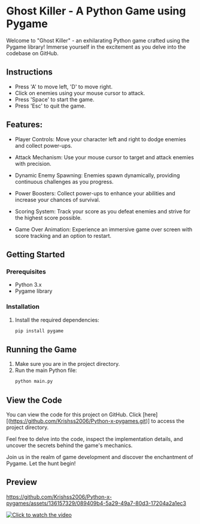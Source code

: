 # Ghost Killer - A Python Game using Pygame

Welcome to "Ghost Killer" - an exhilarating Python game crafted using the Pygame library! Immerse yourself in the excitement as you delve into the codebase on GitHub.

## Instructions
- Press 'A' to move left, 'D' to move right.
- Click on enemies using your mouse cursor to attack.
- Press 'Space' to start the game.
- Press 'Esc' to quit the game.

## Features:
- Player Controls: Move your character left and right to dodge enemies and collect power-ups.

- Attack Mechanism: Use your mouse cursor to target and attack enemies with precision.

- Dynamic Enemy Spawning: Enemies spawn dynamically, providing continuous challenges as you progress.

- Power Boosters: Collect power-ups to enhance your abilities and increase your chances of survival.

- Scoring System: Track your score as you defeat enemies and strive for the highest score possible.

- Game Over Animation: Experience an immersive game over screen with score tracking and an option to restart.

## Getting Started

### Prerequisites
- Python 3.x
- Pygame library

### Installation
1. Install the required dependencies:
   ```sh
   pip install pygame
   ```

## Running the Game
1. Make sure you are in the project directory.
2. Run the main Python file:
   ```sh
   python main.py
   ```

## View the Code
You can view the code for this project on GitHub. Click [here][(https://github.com/Krishss2006/Python-x-pygames.git)] to access the project directory.

Feel free to delve into the code, inspect the implementation details, and uncover the secrets behind the game's mechanics.

Join us in the realm of game development and discover the enchantment of Pygame. Let the hunt begin!

## Preview

https://github.com/Krishss2006/Python-x-pygames/assets/136157329/089409b4-5a29-49a7-80d3-17204a2a1ec3


[![Click to watch the video](https://i.ytimg.com/vi/8aq8yfBshDY/hqdefault.jpg?sqp=-oaymwEcCNACELwBSFXyq4qpAw4IARUAAIhCGAFwAcABBg==&rs=AOn4CLBQUEychHMaKmjlgLd3ss3ipwGVTQ)](https://youtu.be/8aq8yfBshDY?si=YSbS_uKGdPqBSF2B)





